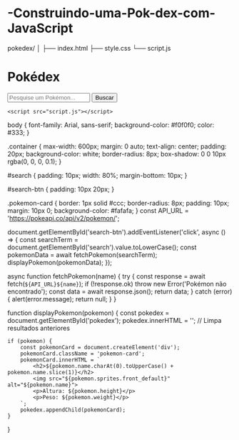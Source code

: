 # -Construindo-uma-Pok-dex-com-JavaScript
pokedex/
│
├── index.html
├── style.css
└── script.js
<!DOCTYPE html>
<html lang="pt-BR">
<head>
    <meta charset="UTF-8">
    <meta name="viewport" content="width=device-width, initial-scale=1.0">
    <title>Pokédex</title>
    <link rel="stylesheet" href="style.css">
</head>
<body>
    <div class="container">
        <h1>Pokédex</h1>
        <input type="text" id="search" placeholder="Pesquise um Pokémon...">
        <button id="search-btn">Buscar</button>
        <div id="pokedex"></div>
    </div>

    <script src="script.js"></script>
</body>
</html>
body {
    font-family: Arial, sans-serif;
    background-color: #f0f0f0;
    color: #333;
}

.container {
    max-width: 600px;
    margin: 0 auto;
    text-align: center;
    padding: 20px;
    background-color: white;
    border-radius: 8px;
    box-shadow: 0 0 10px rgba(0, 0, 0, 0.1);
}

#search {
    padding: 10px;
    width: 80%;
    margin-bottom: 10px;
}

#search-btn {
    padding: 10px 20px;
}

.pokemon-card {
    border: 1px solid #ccc;
    border-radius: 8px;
    padding: 10px;
    margin: 10px 0;
    background-color: #fafafa;
}
const API_URL = 'https://pokeapi.co/api/v2/pokemon/';

document.getElementById('search-btn').addEventListener('click', async () => {
    const searchTerm = document.getElementById('search').value.toLowerCase();
    const pokemonData = await fetchPokemon(searchTerm);
    displayPokemon(pokemonData);
});

async function fetchPokemon(name) {
    try {
        const response = await fetch(`${API_URL}${name}`);
        if (!response.ok) throw new Error('Pokémon não encontrado');
        const data = await response.json();
        return data;
    } catch (error) {
        alert(error.message);
        return null;
    }
}

function displayPokemon(pokemon) {
    const pokedex = document.getElementById('pokedex');
    pokedex.innerHTML = ''; // Limpa resultados anteriores

    if (pokemon) {
        const pokemonCard = document.createElement('div');
        pokemonCard.className = 'pokemon-card';
        pokemonCard.innerHTML = `
            <h2>${pokemon.name.charAt(0).toUpperCase() + pokemon.name.slice(1)}</h2>
            <img src="${pokemon.sprites.front_default}" alt="${pokemon.name}">
            <p>Altura: ${pokemon.height}</p>
            <p>Peso: ${pokemon.weight}</p>
        `;
        pokedex.appendChild(pokemonCard);
    }
}
